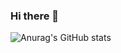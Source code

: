 ### Hi there 👋


![Anurag's GitHub stats](https://github-readme-stats.vercel.app/api?username=ZYao123&show_icons=true&theme=merko)


<!--
**ZYao123/ZYao123** is a ✨ _special_ ✨ repository because its `README.md` (this file) appears on your GitHub profile.

Here are some ideas to get you started:

- 🔭 I’m currently working on ...
- 🌱 I’m currently learning ...
- 👯 I’m looking to collaborate on ...
- 🤔 I’m looking for help with ...
- 💬 Ask me about ...
- 📫 How to reach me: ...
- 😄 Pronouns: ...
- ⚡ Fun fact: ...
-->
